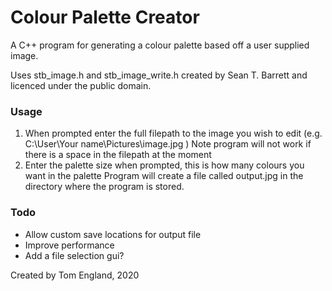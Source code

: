 # Colour Palette Creator

A C++ program for generating a colour palette based off a user supplied image.

Uses stb_image.h and stb_image_write.h created by Sean T. Barrett and licenced under the public domain.

### Usage
1. When prompted enter the full filepath to the image you wish to edit
(e.g. C:\\User\\Your name\\Pictures\\image.jpg )
Note program will not work if there is a space in the filepath at the moment
2. Enter the palette size when prompted, this is how many colours you want in the palette
Program will create a file called output.jpg in the directory where the program is stored.

### Todo

* Allow custom save locations for output file
* Improve performance
* Add a file selection gui?

Created by Tom England, 2020
